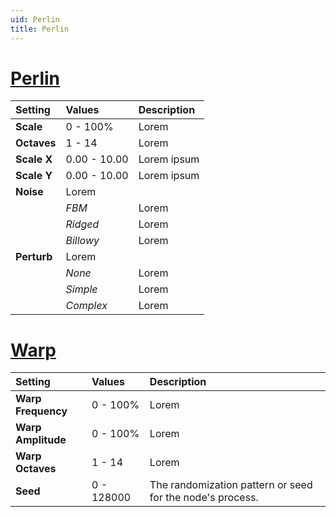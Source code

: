 ```yaml
---
uid: Perlin
title: Perlin
---
```


# [Perlin](#tab/tabid-a)
| Setting            | Values       | Description                                               |
| :----------------- | :----------- | :-------------------------------------------------------- |
| **Scale**          | 0 - 100%  | Lorem                                                     |
| **Octaves**        | 1 - 14       | Lorem                                                     |
| **Scale X**        | 0.00 - 10.00 | Lorem ipsum                                               |
| **Scale Y**        | 0.00 - 10.00 | Lorem ipsum                                               |
| **Noise**          | Lorem        |
|                    | *FBM*        | Lorem                                                     |
|                    | *Ridged*     | Lorem                                                     |
|                    | *Billowy*    | Lorem                                                     |
| **Perturb**        | Lorem        |
|                    | *None*       | Lorem                                                     |
|                    | *Simple*     | Lorem                                                     |
|                    | *Complex*    | Lorem                                                     |

# [Warp](#tab/tabid-b)
| Setting            | Values       | Description                                               |
| :----------------- | :----------- | :-------------------------------------------------------- |
| **Warp Frequency** | 0 - 100%  | Lorem                                                     |
| **Warp Amplitude** | 0 - 100%  | Lorem                                                     |
| **Warp Octaves**   | 1 - 14       | Lorem                                                     |
| **Seed**           | 0 - 128000   | The randomization pattern or seed for the node's process. |



